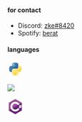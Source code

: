 <h4 align="left">for contact</h4>

 - Discord: [zke឵#8420](https://discord.com/users/780348378202505266)
 - Spotify: [berat](https://open.spotify.com/user/zawafubyb5c06p0g6f4qjpbzo?si=020329e4c5cd43ab)

<h4 align="left">languages</h4>
<p align="left"> <a href="https://www.python.org" target="_blank"> <img src="https://raw.githubusercontent.com/devicons/devicon/master/icons/python/python-original.svg" alt="python" width="35"height="35"/> </a>

![](https://komarev.com/ghpvc/?username=theroney)

<a href="&#104;&#116;&#116;&#112;&#115;&#58;&#47;&#47;&#100;&#111;&#99;&#115;&#46;&#109;&#105;&#99;&#114;&#111;&#115;&#111;&#102;&#116;&#46;&#99;&#111;&#109;&#47;&#116;&#114;&#45;&#116;&#114;&#47;&#100;&#111;&#116;&#110;&#101;&#116;&#47;&#99;&#115;&#104;&#97;&#114;&#112;&#47;" target="&#95;&#98;&#108;&#97;&#110;&#107;">&#32;<img src="&#104;&#116;&#116;&#112;&#115;&#58;&#47;&#47;&#114;&#97;&#119;&#46;&#103;&#105;&#116;&#104;&#117;&#98;&#117;&#115;&#101;&#114;&#99;&#111;&#110;&#116;&#101;&#110;&#116;&#46;&#99;&#111;&#109;&#47;&#100;&#101;&#118;&#105;&#99;&#111;&#110;&#115;&#47;&#100;&#101;&#118;&#105;&#99;&#111;&#110;&#47;&#109;&#97;&#115;&#116;&#101;&#114;&#47;&#105;&#99;&#111;&#110;&#115;&#47;&#99;&#115;&#104;&#97;&#114;&#112;&#47;&#99;&#115;&#104;&#97;&#114;&#112;&#45;&#111;&#114;&#105;&#103;&#105;&#110;&#97;&#108;&#46;&#115;&#118;&#103;" alt="&#99;&#115;&#104;&#97;&#114;&#112;" width="&#51;&#53;" height="&#51;&#53;"/>&#32;</a>&#13;
